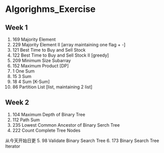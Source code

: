 # Algorighms_Exercise
## Week 1
1. 169 Majority Element
2. 229 Majority Element II [array maintaining one flag + -]
3. 121 Best Time to Buy and Sell Stock
4. 122 Best Time to Buy and Sell Stock II [greedy]
5. 209 Minimum Size Subarray
6. 152 Maximum Product [DP]
7. 1 One Sum
8. 15 3 Sum
9. 18 4 Sum [K-Sum]
10. 86 Partition List [list, maintaining 2 list]

## Week 2
1. 104 Maximum Depth of Binary Tree
2. 112 Path Sum
3. 235 Lowest Common Ancestor of Binary Serch Tree
4. 222 Count Complete Tree Nodes

从今天开始日更
5. 98 Validate Binary Search Tree
6. 173 Binary Search Tree Iterator
